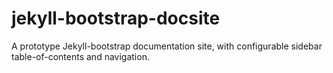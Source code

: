 jekyll-bootstrap-docsite
========================

A prototype Jekyll-bootstrap documentation site, with configurable sidebar table-of-contents and navigation.
